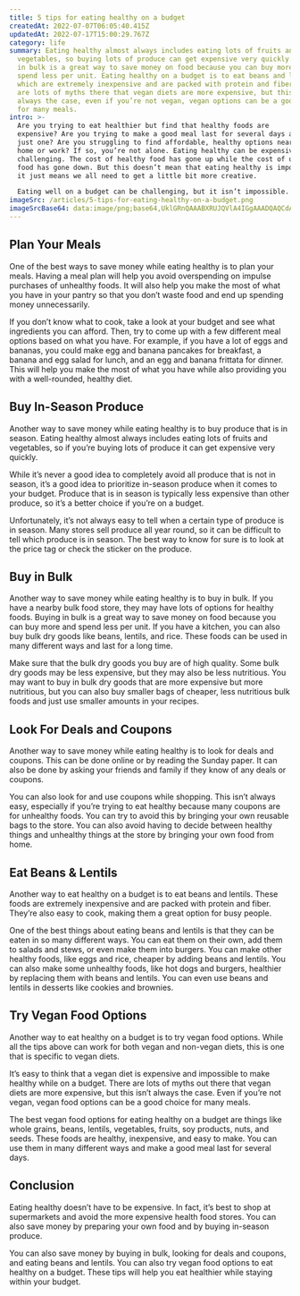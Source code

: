 ```yaml
---
title: 5 tips for eating healthy on a budget
createdAt: 2022-07-07T06:05:40.415Z
updatedAt: 2022-07-17T15:00:29.767Z
category: life
summary: Eating healthy almost always includes eating lots of fruits and
  vegetables, so buying lots of produce can get expensive very quickly. Buying
  in bulk is a great way to save money on food because you can buy more and
  spend less per unit. Eating healthy on a budget is to eat beans and lentils,
  which are extremely inexpensive and are packed with protein and fiber. There
  are lots of myths there that vegan diets are more expensive, but this isn’t
  always the case, even if you’re not vegan, vegan options can be a good choice
  for many meals.
intro: >-
  Are you trying to eat healthier but find that healthy foods are
  expensive? Are you trying to make a good meal last for several days and not
  just one? Are you struggling to find affordable, healthy options near your
  home or work? If so, you’re not alone. Eating healthy can be expensive and
  challenging. The cost of healthy food has gone up while the cost of unhealthy
  food has gone down. But this doesn’t mean that eating healthy is impossible;
  it just means we all need to get a little bit more creative. 

  Eating well on a budget can be challenging, but it isn’t impossible. Making smart choices about what you buy as well as how you cook your food can make a big difference in how much money you spend on food each month and how healthy your diet is at the same time.
imageSrc: /articles/5-tips-for-eating-healthy-on-a-budget.png
imageSrcBase64: data:image/png;base64,UklGRnQAAABXRUJQVlA4IGgAAADQAQCdASoKAAoAAUAmJQBOgBuxrboa2AD+wod1eIj+pHmLRxPhfLCV7kgPCUDLpLM3VIRlHT83JuTsAZih58qrQqL5rdq+KgKJuoBHVcVuKfelu2lHf3zb1C8mu0+/uv/Hs82NdmmAAA==
---
```


## Plan Your Meals

One of the best ways to save money while eating healthy is to plan your meals. Having a meal plan will help you avoid overspending on impulse purchases of unhealthy foods. It will also help you make the most of what you have in your pantry so that you don’t waste food and end up spending money unnecessarily.

If you don’t know what to cook, take a look at your budget and see what ingredients you can afford. Then, try to come up with a few different meal options based on what you have. For example, if you have a lot of eggs and bananas, you could make egg and banana pancakes for breakfast, a banana and egg salad for lunch, and an egg and banana frittata for dinner. This will help you make the most of what you have while also providing you with a well-rounded, healthy diet.

## Buy In-Season Produce

Another way to save money while eating healthy is to buy produce that is in season. Eating healthy almost always includes eating lots of fruits and vegetables, so if you’re buying lots of produce it can get expensive very quickly.

While it’s never a good idea to completely avoid all produce that is not in season, it’s a good idea to prioritize in-season produce when it comes to your budget. Produce that is in season is typically less expensive than other produce, so it’s a better choice if you’re on a budget.

Unfortunately, it’s not always easy to tell when a certain type of produce is in season. Many stores sell produce all year round, so it can be difficult to tell which produce is in season. The best way to know for sure is to look at the price tag or check the sticker on the produce.

## Buy in Bulk

Another way to save money while eating healthy is to buy in bulk. If you have a nearby bulk food store, they may have lots of options for healthy foods. Buying in bulk is a great way to save money on food because you can buy more and spend less per unit. If you have a kitchen, you can also buy bulk dry goods like beans, lentils, and rice. These foods can be used in many different ways and last for a long time.

Make sure that the bulk dry goods you buy are of high quality. Some bulk dry goods may be less expensive, but they may also be less nutritious. You may want to buy in bulk dry goods that are more expensive but more nutritious, but you can also buy smaller bags of cheaper, less nutritious bulk foods and just use smaller amounts in your recipes.

## Look For Deals and Coupons

Another way to save money while eating healthy is to look for deals and coupons. This can be done online or by reading the Sunday paper. It can also be done by asking your friends and family if they know of any deals or coupons.

You can also look for and use coupons while shopping. This isn’t always easy, especially if you’re trying to eat healthy because many coupons are for unhealthy foods. You can try to avoid this by bringing your own reusable bags to the store. You can also avoid having to decide between healthy things and unhealthy things at the store by bringing your own food from home.

## Eat Beans & Lentils

Another way to eat healthy on a budget is to eat beans and lentils. These foods are extremely inexpensive and are packed with protein and fiber. They’re also easy to cook, making them a great option for busy people.

One of the best things about eating beans and lentils is that they can be eaten in so many different ways. You can eat them on their own, add them to salads and stews, or even make them into burgers. You can make other healthy foods, like eggs and rice, cheaper by adding beans and lentils. You can also make some unhealthy foods, like hot dogs and burgers, healthier by replacing them with beans and lentils. You can even use beans and lentils in desserts like cookies and brownies.

## Try Vegan Food Options

Another way to eat healthy on a budget is to try vegan food options. While all the tips above can work for both vegan and non-vegan diets, this is one that is specific to vegan diets.

It’s easy to think that a vegan diet is expensive and impossible to make healthy while on a budget. There are lots of myths out there that vegan diets are more expensive, but this isn’t always the case. Even if you’re not vegan, vegan food options can be a good choice for many meals.

The best vegan food options for eating healthy on a budget are things like whole grains, beans, lentils, vegetables, fruits, soy products, nuts, and seeds. These foods are healthy, inexpensive, and easy to make. You can use them in many different ways and make a good meal last for several days.

## Conclusion

Eating healthy doesn’t have to be expensive. In fact, it’s best to shop at supermarkets and avoid the more expensive health food stores. You can also save money by preparing your own food and by buying in-season produce.

You can also save money by buying in bulk, looking for deals and coupons, and eating beans and lentils. You can also try vegan food options to eat healthy on a budget. These tips will help you eat healthier while staying within your budget.

